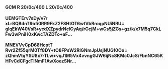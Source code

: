 #### GCM R 20/0c/400 L 20/0c/400
**UEMGTErv7sDy/v7r**<br/>**xLrBQBdnT9bfi0RR9FkZ2F8HtOT6wtVbRroqpNUiNRU=**<br/>**gIqEkW40VsR+ycdXZpydrNclCyAq/rGcjM+wCs5jZGs+gz/k/x7M5q7CkLFw3wPniH0xKwcTAZDTo+aF...**<br/><br/>
**MNEVVvCpD68HcptT**<br/>**Rvr2Zf55qrM0Tf8DY+tO8FPsW2RlGNmJpUsjNUGf0Oo=**<br/>**zQhmVtqYSU8x7rTLw+vqJ1M5Vx4vvngGJW6ijNc8KMc0JcS/FbnNC65KHFvCdCFgcTlNmF1AwXoezSNr...**